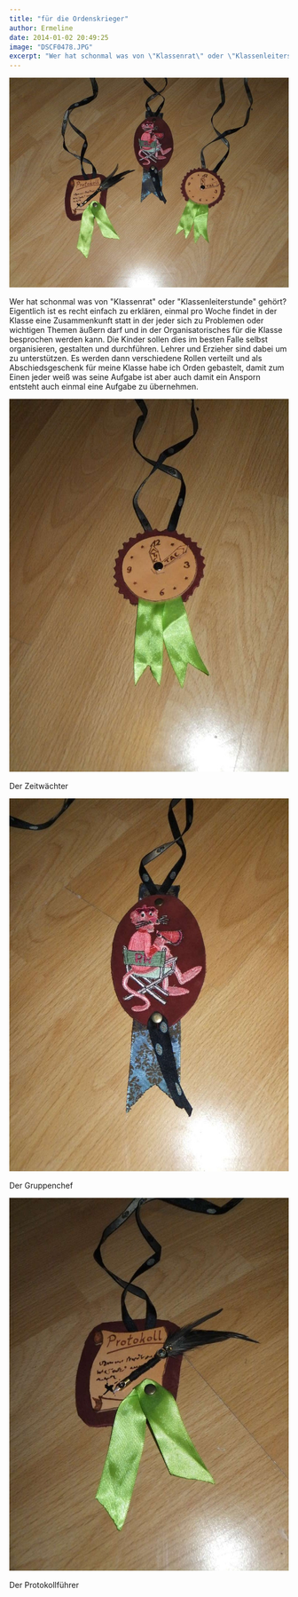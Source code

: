 ```yaml
---
title: "für die Ordenskrieger"
author: Ermeline
date: 2014-01-02 20:49:25
image: "DSCF0478.JPG"
excerpt: "Wer hat schonmal was von \"Klassenrat\" oder \"Klassenleiterstunde\" gehört?"
---
```


![DSCF0478](DSCF0478.jpg)

Wer hat schonmal was von "Klassenrat" oder "Klassenleiterstunde" gehört? Eigentlich ist es recht einfach zu erklären, einmal pro Woche findet in der Klasse eine Zusammenkunft statt in der jeder sich zu Problemen oder wichtigen Themen äußern darf und in der Organisatorisches für die Klasse besprochen werden kann. Die Kinder sollen dies im besten Falle selbst organisieren, gestalten und durchführen. Lehrer und Erzieher sind dabei um zu unterstützen. Es werden dann verschiedene Rollen verteilt und als Abschiedsgeschenk für meine Klasse habe ich Orden gebastelt, damit zum Einen jeder weiß was seine Aufgabe ist aber auch damit ein Ansporn entsteht auch einmal eine Aufgabe zu übernehmen.


![Der Zeitwächter](DSCF0481.jpg)

Der Zeitwächter


![Der Gruppenchef](DSCF0480.jpg)

Der Gruppenchef


![Der Protokollführer](DSCF0479.jpg)

Der Protokollführer
